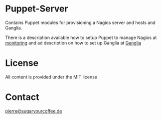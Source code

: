 Puppet-Server
=============
Contains Puppet modules for provisioning a Nagios server and hosts and Ganglia.

There is a description available how to setup Puppet to manage Nagios at
[monitoring](https://github.com/sugaryourcoffee/monitoring/blob/master/docs/monitoring.md) and ad description on how to set up Ganglia at 
[Ganglia](https://github.com/sugaryourcoffee/monitoring/blob/master/docs/ganglia.md)

License
=======
All content is provided under the MIT license

Contact
=======
pierre@sugaryourcoffee.de
